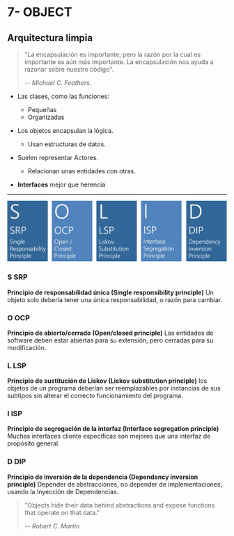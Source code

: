 # 7- OBJECT

## Arquitectura limpia

> "La encapsulación es importante; pero la razón por la cual es importante es aún más importante. La encapsulación nos ayuda a razonar sobre nuestro código".
>
> -- _Michael C. Feathers_.

* Las clases, como las funciones:
  * Pequeñas
  * Organizadas

* Los objetos encapsulan la lógica.
  * Usan estructuras de datos.

* Suelen representar Actores.
  * Relacionan unas entidades con otras.

* **Interfaces** mejor que herencia

---

![SOLID](./solid.jpg)

### S SRP

**Principio de responsabilidad única (Single responsibility principle)**
Un objeto solo debería tener una única responsabilidad, o razón para cambiar.

### O OCP

**Principio de abierto/cerrado (Open/closed principle)**
Las entidades de software deben estar abiertas para su extensión, pero cerradas para su modificación.

### L LSP

**Principio de sustitución de Liskov (Liskov substitution principle)**
los objetos de un programa deberían ser reemplazables por instancias de sus subtipos sin alterar el correcto funcionamiento del programa.

### I ISP

**Principio de segregación de la interfaz (Interface segregation principle)**
Muchas interfaces cliente específicas son mejores que una interfaz de propósito general.​

### D DIP

**Principio de inversión de la dependencia (Dependency inversion principle)**
Depender de abstracciones, no depender de implementaciones; usando la Inyección de Dependencias.

> "Objects hide their data behind abstractions and expose functions that operate on that data."
>
> -- _Robert C. Martin_
